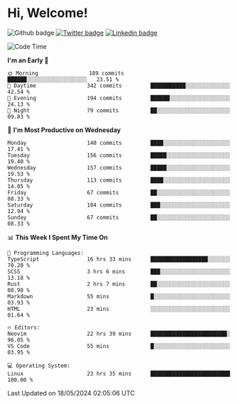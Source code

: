   # Hi, Welcome!
  ![Github badge](https://img.shields.io/github/followers/kraken-afk.svg?style=social&label=Follow&maxAge=2592000)
  [![Twitter badge](https://img.shields.io/badge/-Twitter-00acee?style=flat-square&logo=Twitter&logoColor=white)](https://twitter.com/trshppl)
  [![Linkedin badge](https://img.shields.io/badge/LinkedIn-0077B5?style=flat-square&logo=linkedin&logoColor=white)](https://www.linkedin.com/in/noveanrer)
<!--START_SECTION:waka-->
![Code Time](http://img.shields.io/badge/Code%20Time-220%20hrs%2018%20mins-blue)

**I'm an Early 🐤** 

```text
🌞 Morning                189 commits         ██████░░░░░░░░░░░░░░░░░░░   23.51 % 
🌆 Daytime                342 commits         ███████████░░░░░░░░░░░░░░   42.54 % 
🌃 Evening                194 commits         ██████░░░░░░░░░░░░░░░░░░░   24.13 % 
🌙 Night                  79 commits          ██░░░░░░░░░░░░░░░░░░░░░░░   09.83 % 
```
📅 **I'm Most Productive on Wednesday** 

```text
Monday                   140 commits         ████░░░░░░░░░░░░░░░░░░░░░   17.41 % 
Tuesday                  156 commits         █████░░░░░░░░░░░░░░░░░░░░   19.40 % 
Wednesday                157 commits         █████░░░░░░░░░░░░░░░░░░░░   19.53 % 
Thursday                 113 commits         ████░░░░░░░░░░░░░░░░░░░░░   14.05 % 
Friday                   67 commits          ██░░░░░░░░░░░░░░░░░░░░░░░   08.33 % 
Saturday                 104 commits         ███░░░░░░░░░░░░░░░░░░░░░░   12.94 % 
Sunday                   67 commits          ██░░░░░░░░░░░░░░░░░░░░░░░   08.33 % 
```


📊 **This Week I Spent My Time On** 

```text
💬 Programming Languages: 
TypeScript               16 hrs 33 mins      ██████████████████░░░░░░░   70.20 % 
SCSS                     3 hrs 6 mins        ███░░░░░░░░░░░░░░░░░░░░░░   13.18 % 
Rust                     2 hrs 7 mins        ██░░░░░░░░░░░░░░░░░░░░░░░   08.98 % 
Markdown                 55 mins             █░░░░░░░░░░░░░░░░░░░░░░░░   03.93 % 
HTML                     23 mins             ░░░░░░░░░░░░░░░░░░░░░░░░░   01.64 % 

🔥 Editors: 
Neovim                   22 hrs 39 mins      ████████████████████████░   96.05 % 
VS Code                  55 mins             █░░░░░░░░░░░░░░░░░░░░░░░░   03.95 % 

💻 Operating System: 
Linux                    23 hrs 35 mins      █████████████████████████   100.00 % 
```


 Last Updated on 18/05/2024 02:05:06 UTC
<!--END_SECTION:waka-->